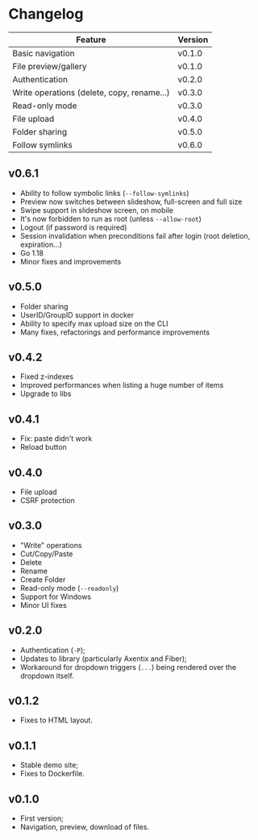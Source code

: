 # Changelog

| Feature                                    | Version |
|--------------------------------------------|---------|
| Basic navigation                           | v0.1.0  |
| File preview/gallery                       | v0.1.0  |
| Authentication                             | v0.2.0  |
| Write operations (delete, copy, rename...) | v0.3.0  |
| Read-only mode                             | v0.3.0  |
| File upload                                | v0.4.0  |
| Folder sharing                             | v0.5.0  |
| Follow symlinks                            | v0.6.0  |

## v0.6.1

- Ability to follow symbolic links (`--follow-symlinks`)
- Preview now switches between slideshow, full-screen and full size
- Swipe support in slideshow screen, on mobile
- It's now forbidden to run as root (unless `--allow-root`)
- Logout (if password is required)
- Session invalidation when preconditions fail after login (root deletion, expiration...)
- Go 1.18
- Minor fixes and improvements

## v0.5.0

- Folder sharing
- UserID/GroupID support in docker
- Ability to specify max upload size on the CLI
- Many fixes, refactorings and performance improvements

## v0.4.2

- Fixed z-indexes
- Improved performances when listing a huge number of items
- Upgrade to libs

## v0.4.1

- Fix: paste didn't work
- Reload button

## v0.4.0

- File upload
- CSRF protection

## v0.3.0

- "Write" operations
 - Cut/Copy/Paste
 - Delete
 - Rename
 - Create Folder
- Read-only mode (`--readonly`)
- Support for Windows
- Minor UI fixes

## v0.2.0

- Authentication (`-P`);
- Updates to library (particularly Axentix and Fiber);
- Workaround for dropdown triggers (`...`) being rendered over the dropdown
  itself.

## v0.1.2

- Fixes to HTML layout.

## v0.1.1

- Stable demo site;
- Fixes to Dockerfile.

## v0.1.0

- First version;
- Navigation, preview, download of files.
